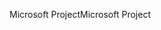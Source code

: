 <span data-ttu-id="ccffd-101">Microsoft Project</span><span class="sxs-lookup"><span data-stu-id="ccffd-101">Microsoft Project</span></span>
